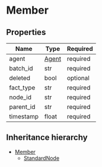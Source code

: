 

# Member

## Properties

Name | Type | Required
-------- | -------- | --------
agent | [Agent](Agent.md) | required
batch_id | str | required
deleted | bool | optional
fact_type | str | required
node_id | str | required
parent_id | str | required
timestamp | float | required




## Inheritance hierarchy


* [Member](Member.md)
    * [StandardNode](StandardNode.md)
